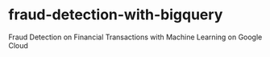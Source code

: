 # fraud-detection-with-bigquery
Fraud Detection on Financial Transactions with Machine Learning on Google Cloud

